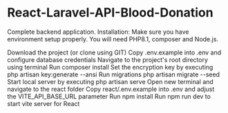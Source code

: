 # React-Laravel-API-Blood-Donation
Complete backend application.
Installation:
Make sure you have environment setup properly. You will need PHP8.1, composer and Node.js.

Download the project (or clone using GIT)
Copy .env.example into .env and configure database credentials
Navigate to the project's root directory using terminal
Run composer install
Set the encryption key by executing php artisan key:generate --ansi
Run migrations php artisan migrate --seed
Start local server by executing php artisan serve
Open new terminal and navigate to the react folder
Copy react/.env.example into .env and adjust the VITE_API_BASE_URL parameter
Run npm install
Run npm run dev to start vite server for React
